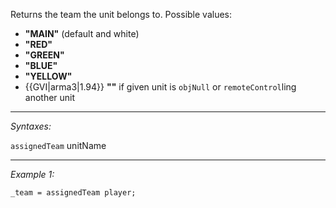 Returns the team the unit belongs to. Possible values:

* **"MAIN"** (default and white)
* **"RED"**
* **"GREEN"**
* **"BLUE"**
* **"YELLOW"**
* {{GVI|arma3|1.94}} **""** if given unit is `objNull` or `remoteControl`ling another unit


---
*Syntaxes:*

`assignedTeam` unitName

---
*Example 1:*

```sqf
_team = assignedTeam player;
```